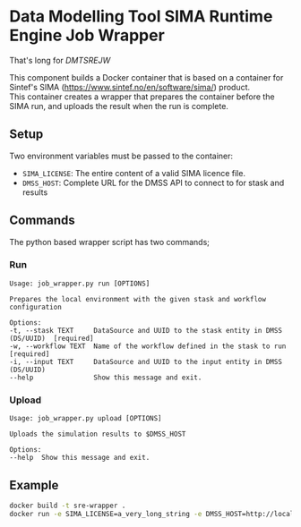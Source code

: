 # Data Modelling Tool SIMA Runtime Engine Job Wrapper

That's long for _DMTSREJW_

This component builds a Docker container that is based on a container for Sintef's SIMA (https://www.sintef.no/en/software/sima/) product.  
This container creates a wrapper that prepares the container before the SIMA run, and uploads the result when the run is complete.

## Setup
Two environment variables must be passed to the container:  
* `SIMA_LICENSE`: The entire content of a valid SIMA licence file.  
* `DMSS_HOST`: Complete URL for the DMSS API to connect to for stask and results

## Commands
The python based wrapper script has two commands;

### Run

```text
Usage: job_wrapper.py run [OPTIONS]

Prepares the local environment with the given stask and workflow
configuration

Options:
-t, --stask TEXT     DataSource and UUID to the stask entity in DMSS
(DS/UUID)  [required]
-w, --workflow TEXT  Name of the workflow defined in the stask to run
[required]
-i, --input TEXT     DataSource and UUID to the input entity in DMSS
(DS/UUID)
--help               Show this message and exit.
```

### Upload

```text
Usage: job_wrapper.py upload [OPTIONS]

Uploads the simulation results to $DMSS_HOST

Options:
--help  Show this message and exit.
```

## Example

```bash
docker build -t sre-wrapper .
docker run -e SIMA_LICENSE=a_very_long_string -e DMSS_HOST=http://localhost:5000 sre-wrapper run --stask=DemoDS/8ec0d646-907c-4eba-9e65-24106236d61c --workflow=wave_180
```